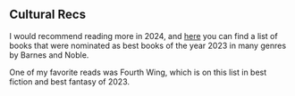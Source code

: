 ## Cultural Recs

I would recommend reading more in 2024, and [here](https://www.barnesandnoble.com/b/books/awards/best-books-of-the-year/_/N-29Z8q8Z1qrh) you can find a list of books that were nominated as best books of the year 2023 in many genres by Barnes and Noble.

One of my favorite reads was Fourth Wing, which is on this list in best fiction and best fantasy of 2023.
